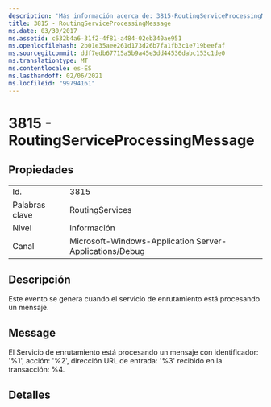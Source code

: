 ```yaml
---
description: 'Más información acerca de: 3815-RoutingServiceProcessingMessage'
title: 3815 - RoutingServiceProcessingMessage
ms.date: 03/30/2017
ms.assetid: c632b4a6-31f2-4f81-a484-02eb340ae951
ms.openlocfilehash: 2b01e35aee261d173d26b7fa1fb3c1e719beefaf
ms.sourcegitcommit: ddf7edb67715a5b9a45e3dd44536dabc153c1de0
ms.translationtype: MT
ms.contentlocale: es-ES
ms.lasthandoff: 02/06/2021
ms.locfileid: "99794161"
---
```

# <a name="3815---routingserviceprocessingmessage"></a>3815 - RoutingServiceProcessingMessage

## <a name="properties"></a>Propiedades  
  
|||  
|-|-|  
|Id.|3815|  
|Palabras clave|RoutingServices|  
|Nivel|Información|  
|Canal|Microsoft-Windows-Application Server-Applications/Debug|  
  
## <a name="description"></a>Descripción  

 Este evento se genera cuando el servicio de enrutamiento está procesando un mensaje.  
  
## <a name="message"></a>Message  

 El Servicio de enrutamiento está procesando un mensaje con identificador: '%1', acción: '%2', dirección URL de entrada: '%3' recibido en la transacción: %4.  
  
## <a name="details"></a>Detalles
